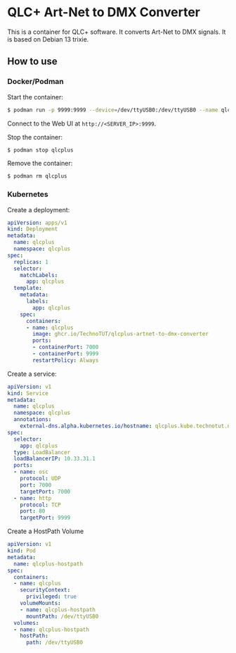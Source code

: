 # QLC+ Art-Net to DMX Converter
This is a container for QLC+ software. It converts Art-Net to DMX signals. It is based on Debian 13 trixie.  

## How to use
### Docker/Podman
Start the container:
```bash
$ podman run -p 9999:9999 --device=/dev/ttyUSB0:/dev/ttyUSB0 --name qlcplus ghcr.io/technotut/qlcplus-artnet-to-dmx-converter:main
```
Connect to the Web UI at `http://<SERVER_IP>:9999`.  

Stop the container:
```bash
$ podman stop qlcplus
```

Remove the container:
```bash
$ podman rm qlcplus
```

### Kubernetes
Create a deployment:
```yaml
apiVersion: apps/v1
kind: Deployment
metadata:
  name: qlcplus
  namespace: qlcplus
spec:
  replicas: 1
  selector:
    matchLabels:
      app: qlcplus
  template:
    metadata:
      labels:
        app: qlcplus
    spec:
      containers:
      - name: qlcplus
        image: ghcr.io/TechnoTUT/qlcplus-artnet-to-dmx-converter
        ports:
        - containerPort: 7000
        - containerPort: 9999
        restartPolicy: Always
```

Create a service:
```yaml
apiVersion: v1
kind: Service
metadata:
  name: qlcplus
  namespace: qlcplus
  annotations:
    external-dns.alpha.kubernetes.io/hostname: qlcplus.kube.technotut.net
spec:
  selector:
    app: qlcplus
  type: LoadBalancer
  loadBalancerIP: 10.33.31.1
  ports:
  - name: osc
    protocol: UDP
    port: 7000
    targetPort: 7000
  - name: http
    protocol: TCP
    port: 80
    targetPort: 9999
```

Create a HostPath Volume
```yaml
apiVersion: v1
kind: Pod
metadata:
  name: qlcplus-hostpath
spec:
  containers:
  - name: qlcplus
    securityContext:
      privileged: true
    volumeMounts:
    - name: qlcplus-hostpath
      mountPath: /dev/ttyUSB0
  volumes:
  - name: qlcplus-hostpath
    hostPath:
      path: /dev/ttyUSB0
```